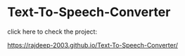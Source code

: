 # Text-To-Speech-Converter





click here to check the project:

https://rajdeep-2003.github.io/Text-To-Speech-Converter/
